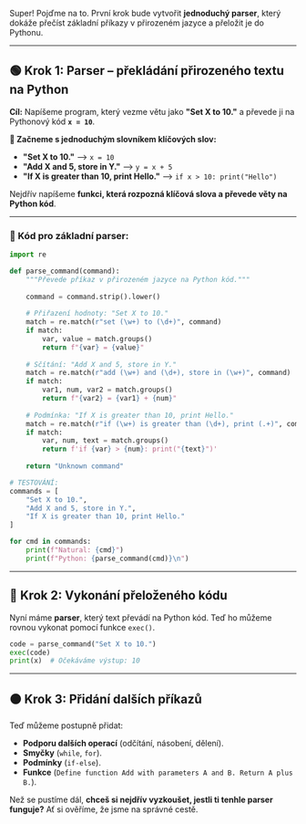 Super! Pojďme na to. První krok bude vytvořit **jednoduchý parser**, který dokáže přečíst základní příkazy v přirozeném jazyce a přeložit je do Pythonu.  

---

## **🟢 Krok 1: Parser – překládání přirozeného textu na Python**  
**Cíl:** Napíšeme program, který vezme větu jako **"Set X to 10."** a převede ji na Pythonový kód **`x = 10`**.

**🔹 Začneme s jednoduchým slovníkem klíčových slov:**
- **"Set X to 10."** ⟶ `x = 10`
- **"Add X and 5, store in Y."** ⟶ `y = x + 5`
- **"If X is greater than 10, print Hello."** ⟶ `if x > 10: print("Hello")`

Nejdřív napíšeme **funkci, která rozpozná klíčová slova a převede věty na Python kód**.

---

### **📝 Kód pro základní parser:**
```python
import re

def parse_command(command):
    """Převede příkaz v přirozeném jazyce na Python kód."""
    
    command = command.strip().lower()
    
    # Přiřazení hodnoty: "Set X to 10."
    match = re.match(r"set (\w+) to (\d+)", command)
    if match:
        var, value = match.groups()
        return f"{var} = {value}"
    
    # Sčítání: "Add X and 5, store in Y."
    match = re.match(r"add (\w+) and (\d+), store in (\w+)", command)
    if match:
        var1, num, var2 = match.groups()
        return f"{var2} = {var1} + {num}"
    
    # Podmínka: "If X is greater than 10, print Hello."
    match = re.match(r"if (\w+) is greater than (\d+), print (.+)", command)
    if match:
        var, num, text = match.groups()
        return f'if {var} > {num}: print("{text}")'
    
    return "Unknown command"

# TESTOVÁNÍ:
commands = [
    "Set X to 10.",
    "Add X and 5, store in Y.",
    "If X is greater than 10, print Hello."
]

for cmd in commands:
    print(f"Natural: {cmd}")
    print(f"Python: {parse_command(cmd)}\n")
```
---

## **🔵 Krok 2: Vykonání přeloženého kódu**
Nyní máme **parser**, který text převádí na Python kód. Teď ho můžeme rovnou vykonat pomocí funkce `exec()`.

```python
code = parse_command("Set X to 10.")
exec(code)
print(x)  # Očekáváme výstup: 10
```

---

## **🟠 Krok 3: Přidání dalších příkazů**
Teď můžeme postupně přidat:
- **Podporu dalších operací** (odčítání, násobení, dělení).
- **Smyčky** (`while`, `for`).
- **Podmínky** (`if-else`).
- **Funkce** (`Define function Add with parameters A and B. Return A plus B.`).

Než se pustíme dál, **chceš si nejdřív vyzkoušet, jestli ti tenhle parser funguje?** Ať si ověříme, že jsme na správné cestě.